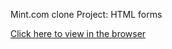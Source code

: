 Mint.com clone
Project: HTML forms

<a href="https://osinakayah.github.io/forms/" target="_blank" >Click here to view in the browser</a>
